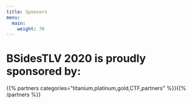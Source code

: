 ```yaml
---
title: Sponsors
menu:
  main:
    weight: 70
---
```


# BSidesTLV 2020 is proudly sponsored by:
{{% partners categories="titanium,platinum,gold,CTF,partners" %}}{{% /partners %}}
